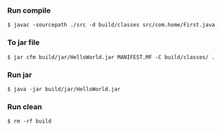 ### Run compile ###
`$ javac -sourcepath ./src -d build/classes src/com.home/First.java`
### To jar file ###
`$ jar cfm build/jar/HelloWorld.jar MANIFEST.MF -C build/classes/ .`
### Run jar ###
`$ java -jar build/jar/HelloWorld.jar`
### Run clean ###
`$ rm -rf build`
